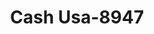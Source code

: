---
f_zip-code: 35115
f_state-code: AL
title: Cash Usa-8947
f_phone: 205-665-4415
f_city-only: Montevallo
f_address: 1205 Ashville Rd Montevallo
f_location-unique-id: '8947'
slug: cash-usa-8947
updated-on: '2024-05-30T13:46:58.046Z'
created-on: '2024-05-30T13:36:59.803Z'
published-on: '2024-05-30T13:54:32.469Z'
f_city-state: cms/city/montevallo-al.md
f_company: cms/company/cash-usa.md
f_state: cms/state/alabama.md
layout: '[payday-loan].html'
tags: payday-loan
---